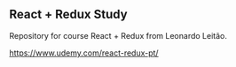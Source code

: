 ## React + Redux Study

Repository for course React + Redux from Leonardo Leitão.

https://www.udemy.com/react-redux-pt/